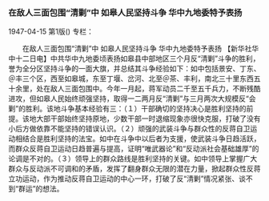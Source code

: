 ### 在敌人三面包围“清剿”中  如皋人民坚持斗争  华中九地委特予表扬

1947-04-15
第1版()
专栏：

　　在敌人三面包围“清剿”中
    如皋人民坚持斗争
    华中九地委特予表扬
    【新华社华中十二日电】中共华中九地委顷表扬如皋县中部地区三个月反“清剿”斗争的胜利，誉为全分区坚持斗争的一面大旗，并总结其斗争经验如下：如中包括景安、丁东、＠丰三个区，西至如皋城，东至丁堰、岔河、北至＠茶、丰利，南北三十里东西五十余里，处在敌人三面包围中。今年一月起，蒋军动员二千至五千兵力，不断残酷进攻，但如皋人民始终顽强坚持，取得一二两月反“清剿”与三月两次大规模反“会剿”的胜利。该地斗争基本经验有三：（１）干部确切的坚持决心是胜利坚持的前提。该地大部干部始终坚持原地，少数干部一时退缩现象亦很快克服，打破了没有小后方做依靠不能坚持的错误认识。（２）顽强的武装斗争与群众性的反蒋自卫运动相结合是胜利坚持的法宝。如中在斗争中以后者为支援，使武装斗争日趋活跃，而群众反蒋自卫运动日趋普遍与提高，证明“唯武器论”和“反动派社会基础雄厚”的论调是不对的。（３）领导上的群众路线是胜利坚持的关键。如中领导上掌握广大群众与反动派不可调和的矛盾，发挥了翻身群众无限的潜在力量，掀起群众性反蒋立功运动，作为推动反蒋自卫运动的中心一环，打破了反“清剿”情况紧张、谈不到“群运”的想法。   
